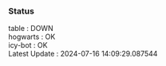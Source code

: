 ### Status


table : DOWN  
hogwarts : OK  
icy-bot : OK  
Latest Update : 2024-07-16 14:09:29.087544
